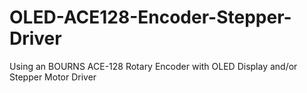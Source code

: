 # OLED-ACE128-Encoder-Stepper-Driver
Using an BOURNS ACE-128 Rotary Encoder with OLED Display and/or Stepper Motor Driver
